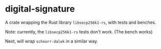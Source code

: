 # digital-signature

A crate wrapping the Rust library `libsecp256k1-rs`, with tests and benches. 

Note: currently, the `libsecp256k1-rs` tests don't work. (The bench works)

Next, will wrap `schnorr-dalek` in a similar way.